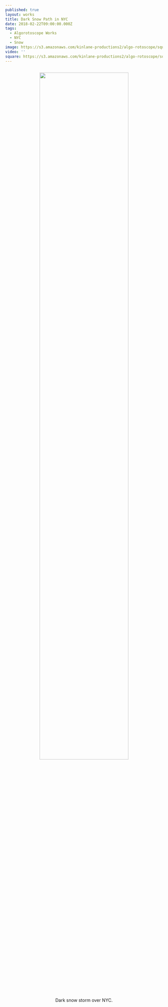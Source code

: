 ```yaml
---
published: true
layout: works
title: Dark Snow Path in NYC
date: 2018-02-22T09:00:00.000Z
tags:
  - Algorotoscope Works
  - NYC
  - Snow
image: https://s3.amazonaws.com/kinlane-productions2/algo-rotoscope/square/64_132_800_500_0_max_0_-5_-1.jpg
video: ''
square: https://s3.amazonaws.com/kinlane-productions2/algo-rotoscope/square/64_132_800_500_0_max_0_-5_-1_square.jpg
---
```

<p align="center"><img src="{{ page.image }}" width="75%" style="padding: 15px;" /></p>
<center>Dark snow storm over NYC.</center>
